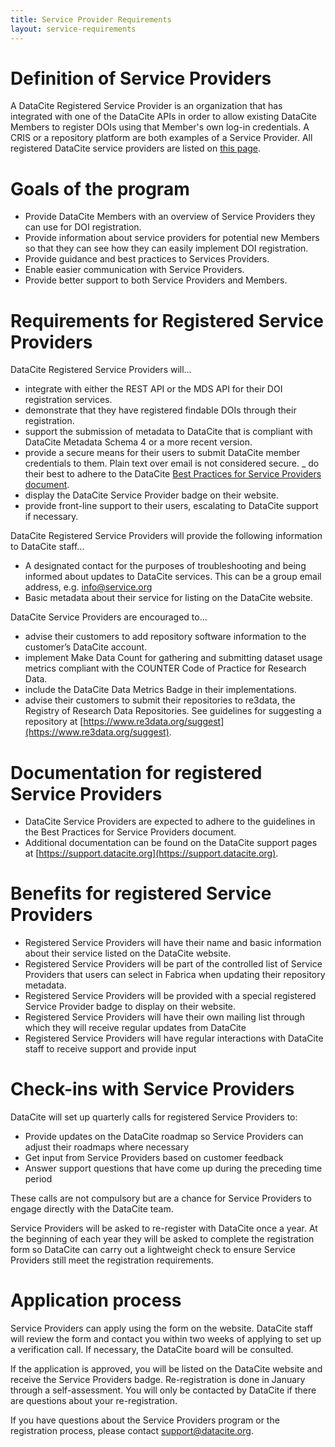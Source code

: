 ```yaml
---
title: Service Provider Requirements
layout: service-requirements
---
```


# Definition of Service Providers

A DataCite Registered Service Provider is an organization that has integrated with one of the DataCite APIs in order to allow existing DataCite Members to register DOIs using that Member's own log-in credentials. A CRIS or a repository platform are both examples of a Service Provider. All registered DataCite service providers are listed on [this page](/service-providers.html).

# Goals of the program

- Provide DataCite Members with an overview of Service Providers they can use for DOI registration.
- Provide information about service providers for potential new Members so that they can see how they can easily implement DOI registration. 
- Provide guidance and best practices to Services Providers.
- Enable easier communication with Service Providers.
- Provide better support to both Service Providers and Members.

# Requirements for Registered Service Providers

DataCite Registered Service Providers will…

- integrate with either the REST API or the MDS API for their DOI registration services. 
- demonstrate that they have registered findable DOIs through their registration.
- support the submission of metadata to DataCite that is compliant with DataCite Metadata Schema 4 or a more recent version. 
- provide a secure means for their users to submit DataCite member credentials to them. Plain text over email is not considered secure.
_ do their best to adhere to the DataCite [Best Practices for Service Providers document](/documents/DataCite_BestPractices_ServiceProviders_v1.pdf).
- display the DataCite Service Provider badge on their website.
- provide front-line support to their users, escalating to DataCite support if necessary.

DataCite Registered Service Providers will provide the following information to DataCite staff…

- A designated contact for the purposes of troubleshooting and being informed about updates to DataCite services. This can be a group email address, e.g. info@service.org
- Basic metadata about their service for listing on the DataCite website.

DataCite Service Providers are encouraged to…

- advise their customers to add repository software information to the customer’s DataCite account.
- implement Make Data Count for gathering and submitting dataset usage metrics compliant with the COUNTER Code of Practice for Research Data. 
- include the DataCite Data Metrics Badge in their implementations.
- advise their customers to submit their repositories to re3data, the Registry of Research Data Repositories. See guidelines for suggesting a repository at [https://www.re3data.org/suggest](https://www.re3data.org/suggest).

# Documentation for registered Service Providers

- DataCite Service Providers are expected to adhere to the guidelines in the Best Practices for Service Providers document. 
- Additional documentation can be found on the DataCite support pages at [https://support.datacite.org](https://support.datacite.org). 

# Benefits for registered Service Providers

- Registered Service Providers will have their name and basic information about their service listed on the DataCite website. 
- Registered Service Providers will be part of the controlled list of Service Providers that users can select in Fabrica when updating their repository metadata.
- Registered Service Providers will be provided with a special registered Service Provider badge to display on their website. 
- Registered Service Providers will have their own mailing list through which they will receive regular updates from DataCite
- Registered Service Providers will have regular interactions with DataCite staff to receive support and provide input 

# Check-ins with Service Providers

DataCite will set up quarterly calls for registered Service Providers to:

- Provide updates on the DataCite roadmap so Service Providers can adjust their roadmaps where necessary
- Get input from Service Providers based on customer feedback
- Answer support questions that have come up during the preceding time period

These calls are not compulsory but are a chance for Service Providers to engage directly with the DataCite team.

Service Providers will be asked to re-register with DataCite once a year. At the beginning of each year they will be asked to complete the registration form so DataCite can carry out a lightweight check to ensure Service Providers still meet the registration requirements.

# Application process

Service Providers can apply using the form on the website. DataCite staff will review the form and contact you within two weeks of applying to set up a verification call. If necessary, the DataCite board will be consulted.

If the application is approved, you will be listed on the DataCite website and receive the Service Providers badge. Re-registration is done in January through a self-assessment. You will only be contacted by DataCite if there are questions about your re-registration.

If you have questions about the Service Providers program or the registration process, please contact [support@datacite.org](mailto:support@datacite.org).
